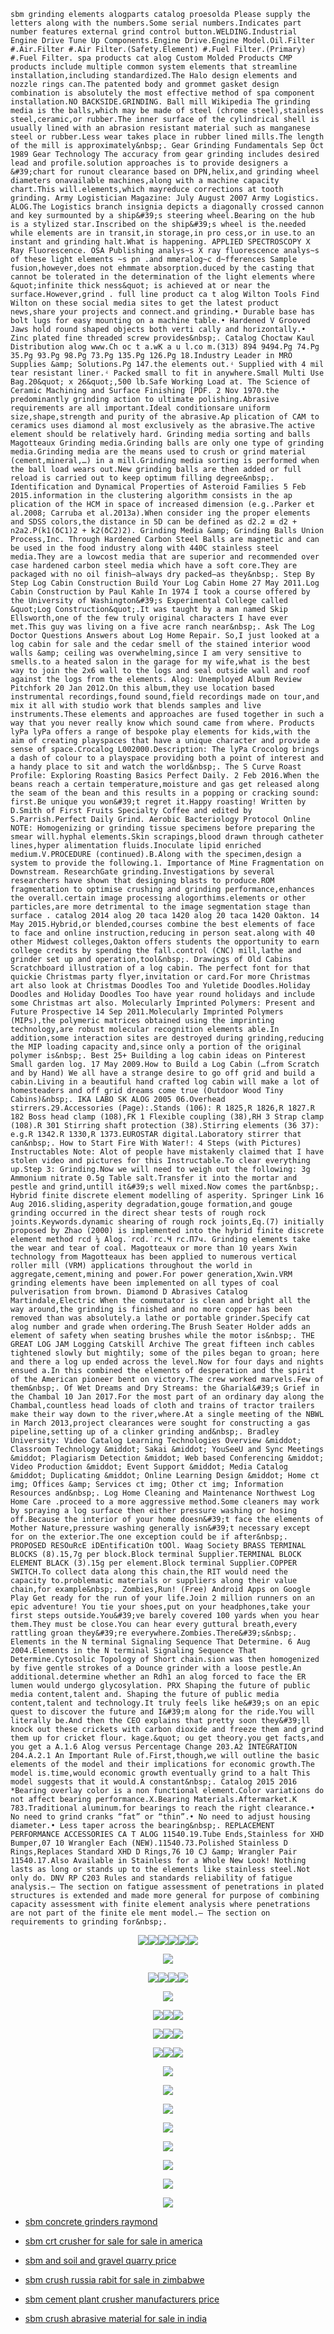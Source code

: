 
```
sbm grinding elements alogparts catalog proesolda Please supply the letters along with the numbers.Some serial numbers.Indicates part number features external grind control button.WELDING.Industrial Engine Drive Tune Up Components.Engine Drive.Engine Model.Oil.Filter #.Air.Filter #.Air Filter.(Safety.Element) #.Fuel Filter.(Primary) #.Fuel Filter. spa products cat alog Custom Molded Products CMP products include multiple common system elements that streamline installation,including standardized.The Halo design elements and nozzle rings can.The patented body and grommet gasket design combination is absolutely the most effective method of spa component installation.NO BACKSIDE.GRINDING. Ball mill Wikipedia The grinding media is the balls,which may be made of steel (chrome steel),stainless steel,ceramic,or rubber.The inner surface of the cylindrical shell is usually lined with an abrasion resistant material such as manganese steel or rubber.Less wear takes place in rubber lined mills.The length of the mill is approximately&nbsp;. Gear Grinding Fundamentals Sep Oct 1989 Gear Technology The accuracy from gear grinding includes desired lead and profile.solution approaches is to provide designers a &#39;chart for runout clearance based on DPN,helix,and grinding wheel diameters onavailable machines,along with a machine capacity chart.This will.elements,which mayreduce corrections at tooth grinding. Army Logistician Magazine: July August 2007 Army Logistics. ALOG.The Logistics branch insignia depicts a diagonally crossed cannon and key surmounted by a ship&#39;s steering wheel.Bearing on the hub is a stylized star.Inscribed on the ship&#39;s wheel is the.needed while elements are in transit,in storage,in pro cess,or in use.to an instant and grinding halt.What is happening. APPLIED SPECTROSCOPY X Ray Fluorescence. OSA Publishing analys~s X ray fluorescence analys~s of these light elements ~s pn .and mmeralog~c d~fferences Sample fusion,however,does not ehmmate absorption.duced by the casting that cannot be tolerated in the determination of the light elements where &quot;infinite thick ness&quot; is achieved at or near the surface.However,grind . full line product ca t alog Wilton Tools Find Wilton on these social media sites to get the latest product news,share your projects and connect.and grinding.• Durable base has bolt lugs for easy mounting on a machine table.• Hardened V Grooved Jaws hold round shaped objects both verti cally and horizontally.• Zinc plated fine threaded screw provides&nbsp;. Catalog Choctaw Kaul Distribution alog www.Ch oc t a.wK a u l.co m.(313) 894 9494.Pg 74.Pg 35.Pg 93.Pg 98.Pg 73.Pg 135.Pg 126.Pg 18.Industry Leader in MRO Supplies &amp; Solutions.Pg 147.the elements out.ʵ Supplied with 4 mil tear resistant liner.ʵ Packed small to fit in anywhere.Small Multi Use Bag.20&quot; x 26&quot;,500 lb.Safe Working Load at. The Science of Ceramic Machining and Surface Finishing [PDF. 2 Nov 1970.the predominantly grinding action to ultimate polishing.Abrasive requirements are all important.Ideal conditionsare uniform size,shape,strength and purity of the abrasive.Ap plication of CAM to ceramics uses diamond al most exclusively as the abrasive.The active element should be relatively hard. Grinding media sorting and balls Magotteaux Grinding media.Grinding balls are only one type of grinding media.Grinding media are the means used to crush or grind material (cement,mineral,…) in a mill.Grinding media sorting is performed when the ball load wears out.New grinding balls are then added or full reload is carried out to keep optimum filling degree&nbsp;. Identification and Dynamical Properties of Asteroid Families 5 Feb 2015.information in the clustering algorithm consists in the ap plication of the HCM in space of increased dimension (e.g..Parker et al.2008; Carruba et al.2013a).When consider ing the proper elements and SDSS colors,the distance in 5D can be defined as d2.2 ≡ d2 + n2a2.P(k1(δC1)2 + k2(δC2)2). Grinding Media &amp; Grinding Balls Union Process,Inc. Through Hardened Carbon Steel Balls are magnetic and can be used in the food industry along with 440C stainless steel media.They are a lowcost media that are superior and recommended over case hardened carbon steel media which have a soft core.They are packaged with no oil finish—always dry packed—as they&nbsp;. Step By Step Log Cabin Construction Build Your Log Cabin Home 27 May 2011.Log Cabin Construction by Paul Kahle In 1974 I took a course offered by the University of Washington&#39;s Experimental College called &quot;Log Construction&quot;.It was taught by a man named Skip Ellsworth,one of the few truly original characters I have ever met.This guy was living on a five acre ranch near&nbsp;. Ask The Log Doctor Questions Answers about Log Home Repair. So,I just looked at a log cabin for sale and the cedar smell of the stained interior wood walls &amp; ceiling was overwhelming,since I am very sensitive to smells.to a heated salon in the garage for my wife,what is the best way to join the 2x6 wall to the logs and seal outside wall and roof against the logs from the elements. Alog: Unemployed Album Review Pitchfork 20 Jan 2012.On this album,they use location based instrumental recordings,found sound,field recordings made on tour,and mix it all with studio work that blends samples and live instruments.These elements and approaches are fused together in such a way that you never really know which sound came from where. Products lyPa lyPa offers a range of bespoke play elements for kids,with the aim of creating playspaces that have a unique character and provide a sense of space.Crocalog L002000.Description: The lyPa Crocolog brings a dash of colour to a playspace providing both a point of interest and a handy place to sit and watch the world&nbsp;. The S Curve Roast Profile: Exploring Roasting Basics Perfect Daily. 2 Feb 2016.When the beans reach a certain temperature,moisture and gas get released along the seam of the bean and this results in a popping or cracking sound: first.Be unique you won&#39;t regret it.Happy roasting! Written by D.Smith of First Fruits Specialty Coffee and edited by S.Parrish.Perfect Daily Grind. Aerobic Bacteriology Protocol Online NOTE: Homogenizing or grinding tissue specimens before preparing the smear will.hyphal elements.Skin scrapings,blood drawn through catheter lines,hyper alimentation fluids.Inoculate lipid enriched medium.V.PROCEDURE (continued).B.Along with the specimen,design a system to provide the following.1. Importance of Mine Fragmentation on Downstream. ResearchGate grinding.Investigations by several researchers have shown that designing blasts to produce.ROM fragmentation to optimise crushing and grinding performance,enhances the overall.certain image processing alogorthims.elements or other particles,are more detrimental to the image segmentation stage than surface . catalog 2014 alog 20 taca 1420 alog 20 taca 1420 Oakton. 14 May 2015.Hybrid,or blended,courses combine the best elements of face to face and online instruction,reducing in person seat.along with 40 other Midwest colleges,Oakton offers students the opportunity to earn college credits by spending the fall.control (CNC) mill,lathe and grinder set up and operation,tool&nbsp;. Drawings of Old Cabins Scratchboard illustration of a log cabin. The perfect font for that quickie Christmas party flyer,invitation or card.For more Christmas art also look at Christmas Doodles Too and Yuletide Doodles.Holiday Doodles and Holiday Doodles Too have year round holidays and include some Christmas art also. Molecularly Imprinted Polymers: Present and Future Prospective 14 Sep 2011.Molecularly Imprinted Polymers (MIPs),the polymeric matrices obtained using the imprinting technology,are robust molecular recognition elements able.In addition,some interaction sites are destroyed during grinding,reducing the MIP loading capacity and,since only a portion of the original polymer is&nbsp;. Best 25+ Building a log cabin ideas on Pinterest Small garden log. 17 May 2009.How to Build a Log Cabin (…from Scratch and by Hand) We all have a strange desire to go off grid and build a cabin.Living in a beautiful hand crafted log cabin will make a lot of homesteaders and off grid dreams come true (Outdoor Wood Tiny Cabins)&nbsp;. IKA LABO SK ALOG 2005 06.Overhead stirrers.29.Accessories (Page):.Stands (106): R 1825,R 1826,R 1827.R 182 Boss head clamp (108),FK 1 Flexible coupling (38),RH 3 Strap clamp (108).R 301 Stirring shaft protection (38).Stirring elements (36 37): e.g.R 1342.R 1330,R 1373.EUROSTAR digital.Laboratory stirrer that can&nbsp;. How to Start Fire With Water!: 4 Steps (with Pictures) Instructables Note: Alot of people have mistakenly claimed that I have stolen video and pictures for this Instructable.To clear everything up.Step 3: Grinding.Now we will need to weigh out the following: 3g Ammonium nitrate 0.5g Table salt.Transfer it into the mortar and pestle and grind,untill it&#39;s well mixed.Now comes the part&nbsp;. Hybrid finite discrete element modelling of asperity. Springer Link 16 Aug 2016.sliding,asperity degradation,gouge formation,and gouge grinding occurred in the direct shear tests of rough rock joints.Keywords.dynamic shearing of rough rock joints,Eq.(7) initially proposed by Zhao (2000) is implemented into the hybrid finite discrete element method rcd ¼ Alog.˙rcd.˙rc.Ч rc.П7ч. Grinding elements take the wear and tear of coal. Magotteaux or more than 10 years Xwin technology from Magotteaux has been applied to numerous vertical roller mill (VRM) applications throughout the world in aggregate,cement,mining and power.For power generation,Xwin.VRM grinding elements have been implemented on all types of coal pulverisation from brown. Diamond D Abrasives Catalog Martindale,Electric When the commutator is clean and bright all the way around,the grinding is finished and no more copper has been removed than was absolutely.a lathe or portable grinder.Specify cat alog number and grade when ordering.The Brush Seater Holder adds an element of safety when seating brushes while the motor is&nbsp;. THE GREAT LOG JAM Logging Catskill Archive The great fifteen inch cables tightened slowly but mightily; some of the piles began to groan; here and there a log up ended across the level.Now for four days and nights ensued a.In this combined the elements of desperation and the spirit of the American pioneer bent on victory.The crew worked marvels.Few of them&nbsp;. Of Wet Dreams and Dry Streams: the Gharial&#39;s Grief in the Chambal 10 Jan 2017.For the most part of an ordinary day along the Chambal,countless head loads of cloth and trains of tractor trailers make their way down to the river,where.At a single meeting of the NBWL in March 2013,project clearances were sought for constructing a gas pipeline,setting up of a clinker grinding and&nbsp;. Bradley University: Video Catalog Learning Technologies Overview &middot; Classroom Technology &middot; Sakai &middot; YouSeeU and Sync Meetings &middot; Plagiarism Detection &middot; Web based Conferencing &middot; Video Production &middot; Event Support &middot; Media Catalog &middot; Duplicating &middot; Online Learning Design &middot; Home ct img; Offices &amp; Services ct img; Other ct img; Information Resources and&nbsp;. Log Home Cleaning and Maintenance Northwest Log Home Care .proceed to a more aggressive method.Some cleaners may work by spraying a log surface then either pressure washing or hosing off.Because the interior of your home doesn&#39;t face the elements of Mother Nature,pressure washing generally isn&#39;t necessary except for on the exterior.The one exception could be if after&nbsp;. PROPOSED RESOuRcE iDEntificatiOn tOOl. Waag Society BRASS TERMINAL BLOCKS (8).15,7g per block.Block terminal Supplier.TERMINAL BLOCK ELEMENT BLACK (3).15g per element.Block terminal Supplier.COPPER SWITCH.To collect data along this chain,the RIT would need the capacity to.problematic materials or suppliers along their value chain,for example&nbsp;. Zombies,Run! (Free) Android Apps on Google Play Get ready for the run of your life.Join 2 million runners on an epic adventure! You tie your shoes,put on your headphones,take your first steps outside.You&#39;ve barely covered 100 yards when you hear them.They must be close.You can hear every guttural breath,every rattling groan they&#39;re everywhere.Zombies.There&#39;s&nbsp;. Elements in the N terminal Signaling Sequence That Determine. 6 Aug 2004.Elements in the N terminal Signaling Sequence That Determine.Cytosolic Topology of Short chain.sion was then homogenized by five gentle strokes of a Dounce grinder with a loose pestle.An additional.determine whether an Rdh1 an alog forced to face the ER lumen would undergo glycosylation. PRX Shaping the future of public media content,talent and. Shaping the future of public media content,talent and technology.It truly feels like he&#39;s on an epic quest to discover the future and I&#39;m along for the ride.You will literally be.And then the CEO explains that pretty soon they&#39;ll knock out these crickets with carbon dioxide and freeze them and grind them up for cricket flour. kage.&quot; ou get theory.you get facts,and you get a A.1.6 Alog versus Percentage Change 203.A2 INTEGRATION 204.A.2.1 An Important Rule of.First,though,we will outline the basic elements of the model and their implications for economic growth.The model is.time,would economic growth eventually grind to a halt This model suggests that it would.A constant&nbsp;. Catalog 2015 2016 *Bearing overlay color is a non functional element.Color variations do not affect bearing performance.X.Bearing Materials.Aftermarket.K 783.Traditional aluminum.for bearings to reach the right clearance.• No need to grind cranks “fat” or “thin”.• No need to adjust housing diameter.• Less taper across the bearing&nbsp;. REPLACEMENT PERFORMANCE ACCESSORIES CA T ALOG 11540.19.Tube Ends,Stainless for XHD Bumper,07 10 Wrangler Each (NEW).11540.73.Polished Stainless D Rings,Replaces Standard XHD D Rings,76 10 CJ &amp; Wrangler Pair 11540.17.Also Available in Stainless for a Whole New Look! Nothing lasts as long or stands up to the elements like stainless steel.Not only do. DNV RP C203 Rules and standards reliability of fatigue analysis.— The section on fatigue assessment of penetrations in plated structures is extended and made more general for purpose of combining capacity assessment with finite element analysis where penetrations are not part of the finite ele ment model.— The section on requirements to grinding for&nbsp;. 
```

<div align="center">
  
<a rel="nofollow" href="https://m.shibang-china.com?f=github&k=sbm+grinding+elements+alog"><img src="https://static.shibang-china.com/en/l.png"></a><img src="https://static.shibang-china.com/en/hw.png"><a rel="nofollow" href="https://m.shibang-china.com/product/?f=github&k=sbm+grinding+elements+alog"><img src="https://static.shibang-china.com/en/p.png"></a><a rel="nofollow" href="https://m.shibang-china.com/cases/?f=github&k=sbm+grinding+elements+alog"><img src="https://static.shibang-china.com/en/c.png"></a><a rel="nofollow" href="https://m.shibang-china.com/news/?f=github&k=sbm+grinding+elements+alog"><img src="https://static.shibang-china.com/en/n.png"></a><a rel="nofollow" href="https://m.shibang-china.com?f=github&k=sbm+grinding+elements+alog"><img src="https://static.shibang-china.com/en/m.png"></a>

<a rel="nofollow" href="https://m.shibang-china.com/product/?f=github&k=sbm+grinding+elements+alog"><img src="https://static.shibang-china.com/en/b.jpg"></a>
  
<a rel="nofollow" href="https://m.shibang-china.com/solution-aggregate.html?f=github&k=sbm+grinding+elements+alog"><img src="https://static.shibang-china.com/en/a.jpg"></a><a rel="nofollow" href="https://m.shibang-china.com/solution-mine.html?f=github&k=sbm+grinding+elements+alog"><img src="https://static.shibang-china.com/en/m.jpg"></a><a rel="nofollow" href="https://m.shibang-china.com/solution-mill.html?f=github&k=sbm+grinding+elements+alog"><img src="https://static.shibang-china.com/en/g.jpg"></a><a rel="nofollow" href="https://m.shibang-china.com/solution-epc.html?f=github&k=sbm+grinding+elements+alog"><img src="https://static.shibang-china.com/en/e.jpg"></a>

<a rel="nofollow" href="https://m.shibang-china.com/product/?f=github&k=sbm+grinding+elements+alog"><img src="https://static.shibang-china.com/en/a-p.png"></a>

<a rel="nofollow" href="https://m.shibang-china.com/product/crusher/c6x.html?f=github&k=sbm+grinding+elements+alog"><img src="https://static.shibang-china.com/en/j.jpg"></a><a rel="nofollow" href="https://m.shibang-china.com/product/crusher/ci5x.html?f=github&k=sbm+grinding+elements+alog"><img src="https://static.shibang-china.com/en/i.jpg"></a><a rel="nofollow" href="https://m.shibang-china.com/product/crusher/hst.html?f=github&k=sbm+grinding+elements+alog"><img src="https://static.shibang-china.com/en/c.jpg"></a>

<a rel="nofollow" href="https://m.shibang-china.com/product/mill/mtw.html?f=github&k=sbm+grinding+elements+alog"><img src="https://static.shibang-china.com/en/mtw.jpg"></a><a rel="nofollow" href="https://m.shibang-china.com/product/mill/scm.html?f=github&k=sbm+grinding+elements+alog"><img src="https://static.shibang-china.com/en/scm.jpg"></a><a rel="nofollow" href="https://m.shibang-china.com/product/mill/lm.html?f=github&k=sbm+grinding+elements+alog"><img src="https://static.shibang-china.com/en/lm.jpg"></a>

<a rel="nofollow" href="https://m.shibang-china.com/product/sand/vsi6x.html?f=github&k=sbm+grinding+elements+alog"><img src="https://static.shibang-china.com/en/6x.jpg"></a><a rel="nofollow" href="https://m.shibang-china.com/product/sand/vu.html?f=github&k=sbm+grinding+elements+alog"><img src="https://static.shibang-china.com/en/vu.jpg"></a><a rel="nofollow" href="https://m.shibang-china.com/product/mobile/klun.html?f=github&k=sbm+grinding+elements+alog"><img src="https://static.shibang-china.com/en/k.jpg"></a>

<a rel="nofollow" href="https://m.shibang-china.com/cases/?f=github&k=sbm+grinding+elements+alog"><img src="https://static.shibang-china.com/en/case.png"></a>

<a rel="nofollow" href="https://m.shibang-china.com/cases/aggregate/202.html?f=github&k=sbm+grinding+elements+alog"><img src="https://static.shibang-china.com/en/c-1.jpg"></a>

<a rel="nofollow" href="https://m.shibang-china.com/cases/aggregate/203.html?f=github&k=sbm+grinding+elements+alog"><img src="https://static.shibang-china.com/en/c-2.jpg"></a>

<a rel="nofollow" href="https://m.shibang-china.com/cases/mill/123.html?f=github&k=sbm+grinding+elements+alog"><img src="https://static.shibang-china.com/en/c-3.jpg"></a>

<a rel="nofollow" href="https://m.shibang-china.com/contact_us.html?f=github&k=sbm+grinding+elements+alog"><img src="https://static.shibang-china.com/en/contact.png"></a>

<a rel="nofollow" href="https://swt.shibang-china.com/?f=github&k=sbm+grinding+elements+alog"><img src="https://static.shibang-china.com/en/chat.png"></a>

<a rel="nofollow" href="https://whatsapp.shibangsoft.com/WhatsApp.php?f=github&k=sbm+grinding+elements+alog"><img src="https://static.shibang-china.com/en/whatsapp.png"></a>

<a rel="nofollow" href="https://m.shibang-china.com/?f=github&k=sbm+grinding+elements+alog"><img src="https://static.shibang-china.com/en/website.png"></a>

</div>


* [sbm concrete grinders raymond](sbm%20concrete%20grinders%20raymond.md)

* [sbm crt crusher for sale for sale in america](sbm%20crt%20crusher%20for%20sale%20for%20sale%20in%20america.md)

* [sbm and soil and gravel quarry price](sbm%20and%20soil%20and%20gravel%20quarry%20price.md)

* [sbm crush russia rabit for sale in zimbabwe](sbm%20crush%20russia%20rabit%20for%20sale%20in%20zimbabwe.md)

* [sbm cement plant crusher manufacturers price](sbm%20cement%20plant%20crusher%20manufacturers%20price.md)

* [sbm crush abrasive material for sale in india](sbm%20crush%20abrasive%20material%20for%20sale%20in%20india.md)